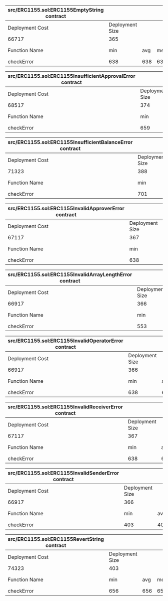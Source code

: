 
| src/ERC1155.sol:ERC1155EmptyString contract |                 |     |        |     |         |
| --------------------------------------------|-----------------|-----|--------|-----|---------|
| Deployment Cost                             | Deployment Size |     |        |     |         |
| 66717                                       | 365             |     |        |     |         |
| Function Name                               | min             | avg | median | max | # calls |
| checkError                                  | 638             | 638 | 638    | 638 | 1       |
 
 
| src/ERC1155.sol:ERC1155InsufficientApprovalError contract |                 |     |        |     |         |
| ----------------------------------------------------------|-----------------|-----|--------|-----|---------|
| Deployment Cost                                           | Deployment Size |     |        |     |         |
| 68517                                                     | 374             |     |        |     |         |
| Function Name                                             | min             | avg | median | max | # calls |
| checkError                                                | 659             | 659 | 659    | 659 | 1       |
 
 
| src/ERC1155.sol:ERC1155InsufficientBalanceError contract |                 |     |        |     |         |
| ---------------------------------------------------------|-----------------|-----|--------|-----|---------|
| Deployment Cost                                          | Deployment Size |     |        |     |         |
| 71323                                                    | 388             |     |        |     |         |
| Function Name                                            | min             | avg | median | max | # calls |
| checkError                                               | 701             | 701 | 701    | 701 | 1       |
 
 
| src/ERC1155.sol:ERC1155InvalidApproverError contract |                 |     |        |     |         |
| -----------------------------------------------------|-----------------|-----|--------|-----|---------|
| Deployment Cost                                      | Deployment Size |     |        |     |         |
| 67117                                                | 367             |     |        |     |         |
| Function Name                                        | min             | avg | median | max | # calls |
| checkError                                           | 638             | 638 | 638    | 638 | 1       |
 
 
| src/ERC1155.sol:ERC1155InvalidArrayLengthError contract |                 |     |        |     |         |
| --------------------------------------------------------|-----------------|-----|--------|-----|---------|
| Deployment Cost                                         | Deployment Size |     |        |     |         |
| 66917                                                   | 366             |     |        |     |         |
| Function Name                                           | min             | avg | median | max | # calls |
| checkError                                              | 553             | 553 | 553    | 553 | 1       |
 
 
| src/ERC1155.sol:ERC1155InvalidOperatorError contract |                 |     |        |     |         |
| -----------------------------------------------------|-----------------|-----|--------|-----|---------|
| Deployment Cost                                      | Deployment Size |     |        |     |         |
| 66917                                                | 366             |     |        |     |         |
| Function Name                                        | min             | avg | median | max | # calls |
| checkError                                           | 638             | 638 | 638    | 638 | 1       |
 
 
| src/ERC1155.sol:ERC1155InvalidReceiverError contract |                 |     |        |     |         |
| -----------------------------------------------------|-----------------|-----|--------|-----|---------|
| Deployment Cost                                      | Deployment Size |     |        |     |         |
| 67117                                                | 367             |     |        |     |         |
| Function Name                                        | min             | avg | median | max | # calls |
| checkError                                           | 638             | 638 | 638    | 638 | 1       |
 
 
| src/ERC1155.sol:ERC1155InvalidSenderError contract |                 |     |        |     |         |
| ---------------------------------------------------|-----------------|-----|--------|-----|---------|
| Deployment Cost                                    | Deployment Size |     |        |     |         |
| 66917                                              | 366             |     |        |     |         |
| Function Name                                      | min             | avg | median | max | # calls |
| checkError                                         | 403             | 403 | 403    | 403 | 1       |
 
 
| src/ERC1155.sol:ERC1155RevertString contract |                 |     |        |     |         |
| ---------------------------------------------|-----------------|-----|--------|-----|---------|
| Deployment Cost                              | Deployment Size |     |        |     |         |
| 74323                                        | 403             |     |        |     |         |
| Function Name                                | min             | avg | median | max | # calls |
| checkError                                   | 656             | 656 | 656    | 656 | 1       |
 
 
 
